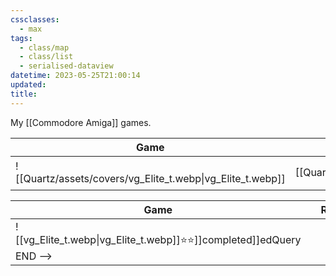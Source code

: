 ```yaml
---
cssclasses:
  - max
tags:
  - class/map
  - class/list
  - serialised-dataview
datetime: 2023-05-25T21:00:14
updated: 
title: 
---
```

My [[Commodore Amiga]] games.

<!-- QueryToSerialize: table without id embed(link(thumbnail)) as "Game", file.link as "", rating as Rating, link(split( filter(file.tags, (t) => startswith(t, "#status") )[0], "/" )[1]) as Status from #class/video-game where contains(platform, [[Commodore Amiga]]) sort file.name -->
<!-- SerializedQuery: table without id embed(link(thumbnail)) as "Game", file.link as "", rating as Rating, link(split( filter(file.tags, (t) => startswith(t, "#status") )[0], "/" )[1]) as Status from #class/video-game where contains(platform, [[Commodore Amiga]]) sort file.name -->

| Game                                                       |                                  | Rating                                 | Status                                   |
| ---------------------------------------------------------- | -------------------------------- | -------------------------------------- | ---------------------------------------- |
| ![[Quartz/assets/covers/vg_Elite_t.webp\|vg_Elite_t.webp]] | [[Quartz/notes/Elite.md\|Elite]] | [[Quartz/notes/5-star.md\|⭐️⭐️⭐️⭐️⭐️]] | [[Quartz/notes/completed.md\|completed]] |
<!-- SerializedQuery END -->
<!-- SerializedQuery: table without id embed(link(thumbnail)) as "Game", file.link as "", rating as Rating, link(split( filter(file.tags, (t) => startswith(t, "#status") )[0], "/" )[1]) as Status from #class/video-game where contains(platform, [[Commodore Amiga]]) sort file.name -->

| Game                                                       |                                  | Rating                                 | Status                                   |
| ---------------------------------------------------------- | -------------------------------- | -------------------------------------- | ---------------------------------------- |
| ![[vg_Elite_t.webp\|vg_Elite_t.webp]]️⭐️⭐️]]completed]]edQuery END -->
